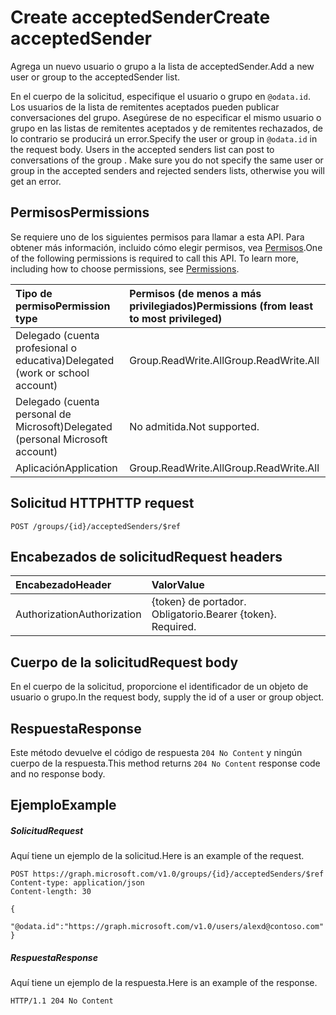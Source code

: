 # <a name="create-acceptedsender"></a><span data-ttu-id="44fd9-101">Create acceptedSender</span><span class="sxs-lookup"><span data-stu-id="44fd9-101">Create acceptedSender</span></span>

<span data-ttu-id="44fd9-102">Agrega un nuevo usuario o grupo a la lista de acceptedSender.</span><span class="sxs-lookup"><span data-stu-id="44fd9-102">Add a new user or group to the acceptedSender list.</span></span>

<span data-ttu-id="44fd9-p101">En el cuerpo de la solicitud, especifique el usuario o grupo en `@odata.id`. Los usuarios de la lista de remitentes aceptados pueden publicar conversaciones del grupo. Asegúrese de no especificar el mismo usuario o grupo en las listas de remitentes aceptados y de remitentes rechazados, de lo contrario se producirá un error.</span><span class="sxs-lookup"><span data-stu-id="44fd9-p101">Specify the user or group in `@odata.id` in the request body. Users in the accepted senders list can post to conversations of the group . Make sure you do not specify the same user or group in the accepted senders and rejected senders lists, otherwise you will get an error.</span></span>
## <a name="permissions"></a><span data-ttu-id="44fd9-106">Permisos</span><span class="sxs-lookup"><span data-stu-id="44fd9-106">Permissions</span></span>
<span data-ttu-id="44fd9-p102">Se requiere uno de los siguientes permisos para llamar a esta API. Para obtener más información, incluido cómo elegir permisos, vea [Permisos](../../../concepts/permissions_reference.md).</span><span class="sxs-lookup"><span data-stu-id="44fd9-p102">One of the following permissions is required to call this API. To learn more, including how to choose permissions, see [Permissions](../../../concepts/permissions_reference.md).</span></span>

|<span data-ttu-id="44fd9-109">Tipo de permiso</span><span class="sxs-lookup"><span data-stu-id="44fd9-109">Permission type</span></span>      | <span data-ttu-id="44fd9-110">Permisos (de menos a más privilegiados)</span><span class="sxs-lookup"><span data-stu-id="44fd9-110">Permissions (from least to most privileged)</span></span>              |
|:--------------------|:---------------------------------------------------------|
|<span data-ttu-id="44fd9-111">Delegado (cuenta profesional o educativa)</span><span class="sxs-lookup"><span data-stu-id="44fd9-111">Delegated (work or school account)</span></span> | <span data-ttu-id="44fd9-112">Group.ReadWrite.All</span><span class="sxs-lookup"><span data-stu-id="44fd9-112">Group.ReadWrite.All</span></span>    |
|<span data-ttu-id="44fd9-113">Delegado (cuenta personal de Microsoft)</span><span class="sxs-lookup"><span data-stu-id="44fd9-113">Delegated (personal Microsoft account)</span></span> | <span data-ttu-id="44fd9-114">No admitida.</span><span class="sxs-lookup"><span data-stu-id="44fd9-114">Not supported.</span></span>    |
|<span data-ttu-id="44fd9-115">Aplicación</span><span class="sxs-lookup"><span data-stu-id="44fd9-115">Application</span></span> | <span data-ttu-id="44fd9-116">Group.ReadWrite.All</span><span class="sxs-lookup"><span data-stu-id="44fd9-116">Group.ReadWrite.All</span></span> |

## <a name="http-request"></a><span data-ttu-id="44fd9-117">Solicitud HTTP</span><span class="sxs-lookup"><span data-stu-id="44fd9-117">HTTP request</span></span>
<!-- { "blockType": "ignored" } -->
```http
POST /groups/{id}/acceptedSenders/$ref
```
## <a name="request-headers"></a><span data-ttu-id="44fd9-118">Encabezados de solicitud</span><span class="sxs-lookup"><span data-stu-id="44fd9-118">Request headers</span></span>
| <span data-ttu-id="44fd9-119">Encabezado</span><span class="sxs-lookup"><span data-stu-id="44fd9-119">Header</span></span>       | <span data-ttu-id="44fd9-120">Valor</span><span class="sxs-lookup"><span data-stu-id="44fd9-120">Value</span></span> |
|:---------------|:--------|
| <span data-ttu-id="44fd9-121">Authorization</span><span class="sxs-lookup"><span data-stu-id="44fd9-121">Authorization</span></span>  | <span data-ttu-id="44fd9-p103">{token} de portador. Obligatorio.</span><span class="sxs-lookup"><span data-stu-id="44fd9-p103">Bearer {token}. Required.</span></span>  |

## <a name="request-body"></a><span data-ttu-id="44fd9-124">Cuerpo de la solicitud</span><span class="sxs-lookup"><span data-stu-id="44fd9-124">Request body</span></span>
<span data-ttu-id="44fd9-125">En el cuerpo de la solicitud, proporcione el identificador de un objeto de usuario o grupo.</span><span class="sxs-lookup"><span data-stu-id="44fd9-125">In the request body, supply the id of a user or group object.</span></span>

## <a name="response"></a><span data-ttu-id="44fd9-126">Respuesta</span><span class="sxs-lookup"><span data-stu-id="44fd9-126">Response</span></span>

<span data-ttu-id="44fd9-127">Este método devuelve el código de respuesta `204 No Content` y ningún cuerpo de la respuesta.</span><span class="sxs-lookup"><span data-stu-id="44fd9-127">This method returns `204 No Content` response code and no response body.</span></span>

## <a name="example"></a><span data-ttu-id="44fd9-128">Ejemplo</span><span class="sxs-lookup"><span data-stu-id="44fd9-128">Example</span></span>
##### <a name="request"></a><span data-ttu-id="44fd9-129">Solicitud</span><span class="sxs-lookup"><span data-stu-id="44fd9-129">Request</span></span>
<span data-ttu-id="44fd9-130">Aquí tiene un ejemplo de la solicitud.</span><span class="sxs-lookup"><span data-stu-id="44fd9-130">Here is an example of the request.</span></span>
<!-- {
  "blockType": "request",
  "name": "create_directoryobject_from_group"
}-->
```http
POST https://graph.microsoft.com/v1.0/groups/{id}/acceptedSenders/$ref
Content-type: application/json
Content-length: 30

{
  "@odata.id":"https://graph.microsoft.com/v1.0/users/alexd@contoso.com"
}
```
##### <a name="response"></a><span data-ttu-id="44fd9-131">Respuesta</span><span class="sxs-lookup"><span data-stu-id="44fd9-131">Response</span></span>
<span data-ttu-id="44fd9-132">Aquí tiene un ejemplo de la respuesta.</span><span class="sxs-lookup"><span data-stu-id="44fd9-132">Here is an example of the response.</span></span>
<!-- {
  "blockType": "response",
  "truncated": true
} -->
```http
HTTP/1.1 204 No Content
```

<!-- uuid: 8fcb5dbc-d5aa-4681-8e31-b001d5168d79
2015-10-25 14:57:30 UTC -->
<!-- {
  "type": "#page.annotation",
  "description": "Create acceptedSender",
  "keywords": "",
  "section": "documentation",
  "tocPath": ""
}-->

